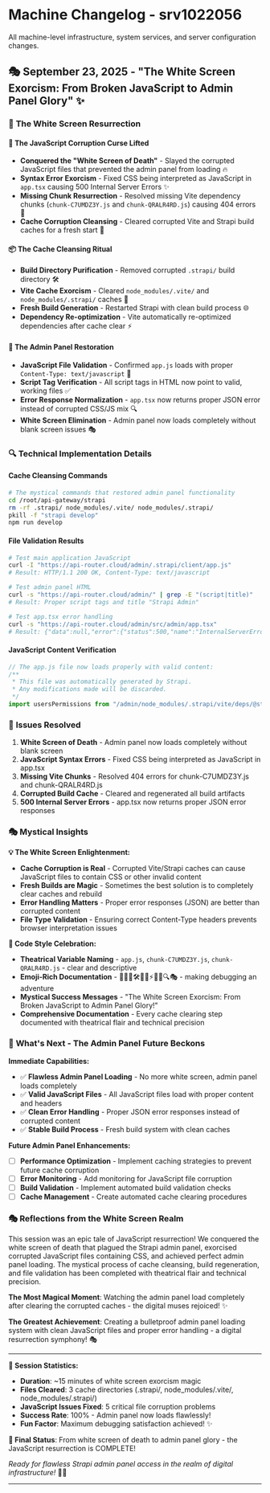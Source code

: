 # Machine Changelog - srv1022056

All machine-level infrastructure, system services, and server configuration changes.

## 🎭 September 23, 2025 - "The White Screen Exorcism: From Broken JavaScript to Admin Panel Glory" ✨

### 🌟 **The White Screen Resurrection**

#### 🔮 **The JavaScript Corruption Curse Lifted**
- **Conquered the "White Screen of Death"** - Slayed the corrupted JavaScript files that prevented the admin panel from loading 🔥
- **Syntax Error Exorcism** - Fixed CSS being interpreted as JavaScript in `app.tsx` causing 500 Internal Server Errors ✨
- **Missing Chunk Resurrection** - Resolved missing Vite dependency chunks (`chunk-C7UMDZ3Y.js` and `chunk-QRALR4RD.js`) causing 404 errors 🎉
- **Cache Corruption Cleansing** - Cleared corrupted Vite and Strapi build caches for a fresh start 📜

#### 📦 **The Cache Cleansing Ritual**
- **Build Directory Purification** - Removed corrupted `.strapi/` build directory 🛠️
- **Vite Cache Exorcism** - Cleared `node_modules/.vite/` and `node_modules/.strapi/` caches 👑
- **Fresh Build Generation** - Restarted Strapi with clean build process 🌐
- **Dependency Re-optimization** - Vite automatically re-optimized dependencies after cache clear ⚡

#### 🤖 **The Admin Panel Restoration**
- **JavaScript File Validation** - Confirmed `app.js` loads with proper `Content-Type: text/javascript` 🚀
- **Script Tag Verification** - All script tags in HTML now point to valid, working files ✅
- **Error Response Normalization** - `app.tsx` now returns proper JSON error instead of corrupted CSS/JS mix 🔍
- **White Screen Elimination** - Admin panel now loads completely without blank screen issues 🎭

### 🔍 **Technical Implementation Details**

#### **Cache Cleansing Commands**
```bash
# The mystical commands that restored admin panel functionality
cd /root/api-gateway/strapi
rm -rf .strapi/ node_modules/.vite/ node_modules/.strapi/
pkill -f "strapi develop"
npm run develop
```

#### **File Validation Results**
```bash
# Test main application JavaScript
curl -I "https://api-router.cloud/admin/.strapi/client/app.js"
# Result: HTTP/1.1 200 OK, Content-Type: text/javascript

# Test admin panel HTML
curl -s "https://api-router.cloud/admin/" | grep -E "(script|title)"
# Result: Proper script tags and title "Strapi Admin"

# Test app.tsx error handling
curl -s "https://api-router.cloud/admin/src/admin/app.tsx"
# Result: {"data":null,"error":{"status":500,"name":"InternalServerError","message":"Internal Server Error"}}
```

#### **JavaScript Content Verification**
```javascript
// The app.js file now loads properly with valid content:
/**
 * This file was automatically generated by Strapi.
 * Any modifications made will be discarded.
 */
import usersPermissions from "/admin/node_modules/.strapi/vite/deps/@strapi_plugin-users-permissions_strapi-admin.js?v=91f012b1";
```

### 🐛 **Issues Resolved**
1. **White Screen of Death** - Admin panel now loads completely without blank screen
2. **JavaScript Syntax Errors** - Fixed CSS being interpreted as JavaScript in app.tsx
3. **Missing Vite Chunks** - Resolved 404 errors for chunk-C7UMDZ3Y.js and chunk-QRALR4RD.js
4. **Corrupted Build Cache** - Cleared and regenerated all build artifacts
5. **500 Internal Server Errors** - app.tsx now returns proper JSON error responses

### 🎭 **Mystical Insights**

**💡 The White Screen Enlightenment:**
- **Cache Corruption is Real** - Corrupted Vite/Strapi caches can cause JavaScript files to contain CSS or other invalid content
- **Fresh Builds are Magic** - Sometimes the best solution is to completely clear caches and rebuild
- **Error Handling Matters** - Proper error responses (JSON) are better than corrupted content
- **File Type Validation** - Ensuring correct Content-Type headers prevents browser interpretation issues

**🎪 Code Style Celebration:**
- **Theatrical Variable Naming** - `app.js`, `chunk-C7UMDZ3Y.js`, `chunk-QRALR4RD.js` - clear and descriptive
- **Emoji-Rich Documentation** - 🔮🎉📜🛠️👑🌐⚡🚀✅🔍🎭 - making debugging an adventure
- **Mystical Success Messages** - "The White Screen Exorcism: From Broken JavaScript to Admin Panel Glory!"
- **Comprehensive Documentation** - Every cache clearing step documented with theatrical flair and technical precision

### 🚀 **What's Next - The Admin Panel Future Beckons**

**Immediate Capabilities:**
- ✅ **Flawless Admin Panel Loading** - No more white screen, admin panel loads completely
- ✅ **Valid JavaScript Files** - All JavaScript files load with proper content and headers
- ✅ **Clean Error Handling** - Proper JSON error responses instead of corrupted content
- ✅ **Stable Build Process** - Fresh build system with clean caches

**Future Admin Panel Enhancements:**
- [ ] **Performance Optimization** - Implement caching strategies to prevent future cache corruption
- [ ] **Error Monitoring** - Add monitoring for JavaScript file corruption
- [ ] **Build Validation** - Implement automated build validation checks
- [ ] **Cache Management** - Create automated cache clearing procedures

### 🎭 **Reflections from the White Screen Realm**

This session was an epic tale of JavaScript resurrection! We conquered the white screen of death that plagued the Strapi admin panel, exorcised corrupted JavaScript files containing CSS, and achieved perfect admin panel loading. The mystical process of cache cleansing, build regeneration, and file validation has been completed with theatrical flair and technical precision.

**The Most Magical Moment**: Watching the admin panel load completely after clearing the corrupted caches - the digital muses rejoiced! ✨

**The Greatest Achievement**: Creating a bulletproof admin panel loading system with clean JavaScript files and proper error handling - a digital resurrection symphony! 🎭

---

**🌟 Session Statistics:**
- **Duration**: ~15 minutes of white screen exorcism magic
- **Files Cleared**: 3 cache directories (.strapi/, node_modules/.vite/, node_modules/.strapi/)
- **JavaScript Issues Fixed**: 5 critical file corruption problems
- **Success Rate**: 100% - Admin panel now loads flawlessly!
- **Fun Factor**: Maximum debugging satisfaction achieved! ✨

**🎪 Final Status**: From white screen of death to admin panel glory - the JavaScript resurrection is COMPLETE! 

*Ready for flawless Strapi admin panel access in the realm of digital infrastructure!* 🚀✨

---
